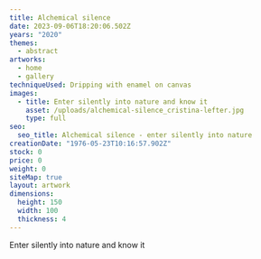 ```yaml
---
title: Alchemical silence
date: 2023-09-06T18:20:06.502Z
years: "2020"
themes:
  - abstract
artworks:
  - home
  - gallery
techniqueUsed: Dripping with enamel on canvas
images:
  - title: Enter silently into nature and know it
    asset: /uploads/alchemical-silence_cristina-lefter.jpg
    type: full
seo:
  seo_title: Alchemical silence - enter silently into nature
creationDate: "1976-05-23T10:16:57.902Z"
stock: 0
price: 0
weight: 0
siteMap: true
layout: artwork
dimensions:
  height: 150
  width: 100
  thickness: 4
---
```


Enter silently into nature and know it
